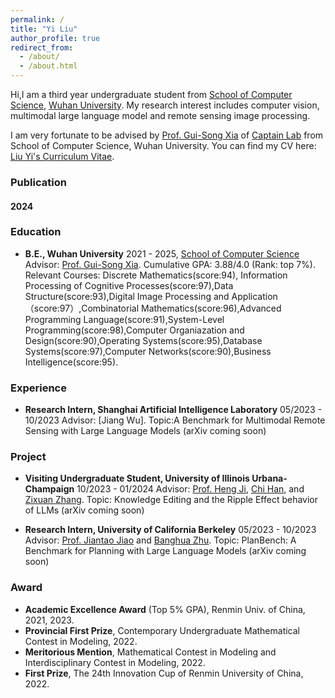 ```yaml
---
permalink: /
title: "Yi Liu"
author_profile: true
redirect_from: 
  - /about/
  - /about.html
---
```




Hi,I am a third year undergraduate student from [School of Computer Science](https://cs.whu.edu.cn/), [Wuhan University](https://www.whu.edu.cn/). My research interest includes computer vision, multimodal large language model and remote sensing image processing.

I am very fortunate to be advised by [Prof. Gui-Song Xia](https://scholar.google.com.hk/citations?hl=zh-CN&user=SAUCVsEAAAAJ) of [Captain Lab](http://www.captain-whu.com/team.html) from School of Computer Science, Wuhan University. 
You can find my CV here: [Liu Yi's Curriculum Vitae](../assets/Curriculum_Vitae.pdf).

### Publication

#### 2024
<!--
- **H-InDex: Visual Reinforcement Learning with Hand-Informed Representations for Dexterous Manipulation.**
  Yanjie Ze, Yuyao Liu†, Ruizhe Shi†, **Jiaxin Qin**, Zhecheng Yuan, Jiashun Wang, Huazhe Xu
  NeurIPS 2023
  [paper](https://web3.arxiv.org/pdf/2310.01404.pdf)

- **Towards Effective Ancient Chinese Translation: Dataset, Model, and Evaluation.**
  Geyang Guo, Jiarong Yang, Fengyuan Lu, **Jiaxin Qin**, Tianyi Tang, Wayne Xin Zhao
  NLPCC 2023
  [paper](https://arxiv.org/pdf/2308.00240.pdf)
-->
### Education
<!--
- **University of California Davis**
  2023.3 - 2024.6, Exchange student in [Computer Science Department](https://cs.ucdavis.edu/)
  Relevant Courses: [Advanced Artificial Intelligence](https://www.ifmlab.org/courses.html) (graduate-level course, A+).
-->
- **B.E., Wuhan University**
  2021 - 2025, [School of Computer Science](https://cs.whu.edu.cn/)
  Advisor: [Prof. Gui-Song Xia](https://scholar.google.com.hk/citations?hl=zh-CN&user=SAUCVsEAAAAJ).
  Cumulative GPA: 3.88/4.0 (Rank: top 7%).      
  Relevant Courses: Discrete Mathematics(score:94), Information Processing of Cognitive Processes(score:97),Data Structure(score:93),Digital Image Processing and Application（score:97）,Combinatorial Mathematics(score:96),Advanced Programming Language(score:91),System-Level Programming(score:98),Computer Organiazation and Design(score:90),Operating Systems(score:95),Database Systems(score:97),Computer Networks(score:90),Business Intelligence(score:95).

### Experience

- **Research Intern, Shanghai Artificial Intelligence Laboratory**
  05/2023 - 10/2023
  Advisor: [Jiang Wu].
  Topic:A Benchmark for Multimodal Remote Sensing with Large Language Models (arXiv coming soon)


### Project

- **Visiting Undergraduate Student, University of Illinois Urbana-Champaign**
  10/2023 - 01/2024
  Advisor: [Prof. Heng Ji](https://blender.cs.illinois.edu/hengji.html), [Chi Han](https://glaciohound.github.io/), and [Zixuan Zhang](https://zhangzx-uiuc.github.io/).
  Topic: Knowledge Editing and the Ripple Effect behavior of LLMs (arXiv coming soon)

- **Research Intern, University of California Berkeley**
  05/2023 - 10/2023
  Advisor: [Prof. Jiantao Jiao](https://people.eecs.berkeley.edu/~jiantao/) and [Banghua Zhu](https://people.eecs.berkeley.edu/~banghua/).
  Topic: PlanBench: A Benchmark for Planning with Large Language Models (arXiv coming soon)

### Award

- **Academic Excellence Award** (Top 5% GPA), Renmin Univ. of China, 2021, 2023.
- **Provincial First Prize**, Contemporary Undergraduate Mathematical Contest in Modeling, 2022.
- **Meritorious Mention**, Mathematical Contest in Modeling and Interdisciplinary Contest in Modeling, 2022.
- **First Prize**, The 24th Innovation Cup of Renmin University of China, 2022.
